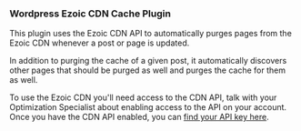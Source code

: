 ### Wordpress Ezoic CDN Cache Plugin

This plugin uses the Ezoic CDN API to automatically purges pages from the Ezoic CDN whenever a post or page is updated.

In addition to purging the cache of a given post, it automatically discovers other pages that should be purged as well and purges the cache for them as well.

To use the Ezoic CDN you'll need access to the CDN API, talk with your Optimization Specialist about enabling access to the API on your account.  Once you have the CDN API enabled, you can [find your API key here](https://pubdash.ezoic.com/settings/apigateway/app?action=load).
